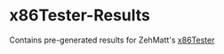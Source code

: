 # x86Tester-Results
Contains pre-generated results for ZehMatt's [x86Tester](https://github.com/ZehMatt/x86Tester/)
